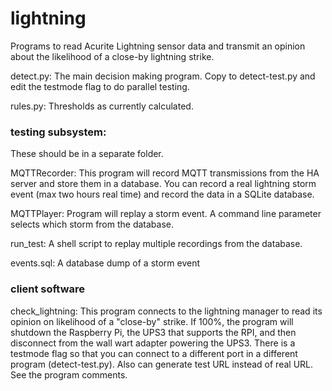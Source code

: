 # lightning
Programs to read Acurite Lightning sensor data and transmit an opinion about the likelihood of a close-by lightning strike.

detect.py:
   The main decision making program. Copy to detect-test.py and edit the testmode flag to do parallel testing.
   
rules.py:
   Thresholds as currently calculated.

### testing subsystem:
These should be in a separate folder.

MQTTRecorder:
   This program will record MQTT transmissions from the HA server and store them in a database.  You can record a real lightning storm event (max two hours real time) and record the data in a SQLite database.
   
MQTTPlayer:
    Program will replay a storm event.  A command line parameter selects which storm from the database.
    
run_test:
   A shell script to replay multiple recordings from the database.
   
events.sql:
   A database dump of a storm event
   
### client software

check_lightning:
   This program connects to the lightning manager to read its opinion on likelihood of a "close-by" strike.  If 100%, the program will shutdown the Raspberry Pi, the UPS3 that supports the RPI, and then disconnect from the wall wart adapter powering the UPS3. There is a testmode flag so that you can connect to a different port in a different program (detect-test.py).  Also can generate test URL instead of real URL.  See the program comments.
   
   

